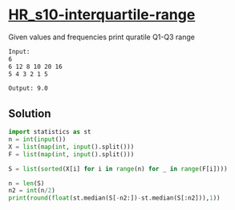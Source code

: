 # [HR_s10-interquartile-range](https://www.hackerrank.com/challenges/s10-interquartile-range)

Given values and frequencies print quratile Q1-Q3 range

```txt
Input:
6
6 12 8 10 20 16
5 4 3 2 1 5

Output: 9.0
```

## Solution

```py
import statistics as st
n = int(input())
X = list(map(int, input().split()))
F = list(map(int, input().split()))

S = list(sorted(X[i] for i in range(n) for _ in range(F[i])))

n = len(S)
n2 = int(n/2)
print(round(float(st.median(S[-n2:])-st.median(S[:n2])),1))
```
